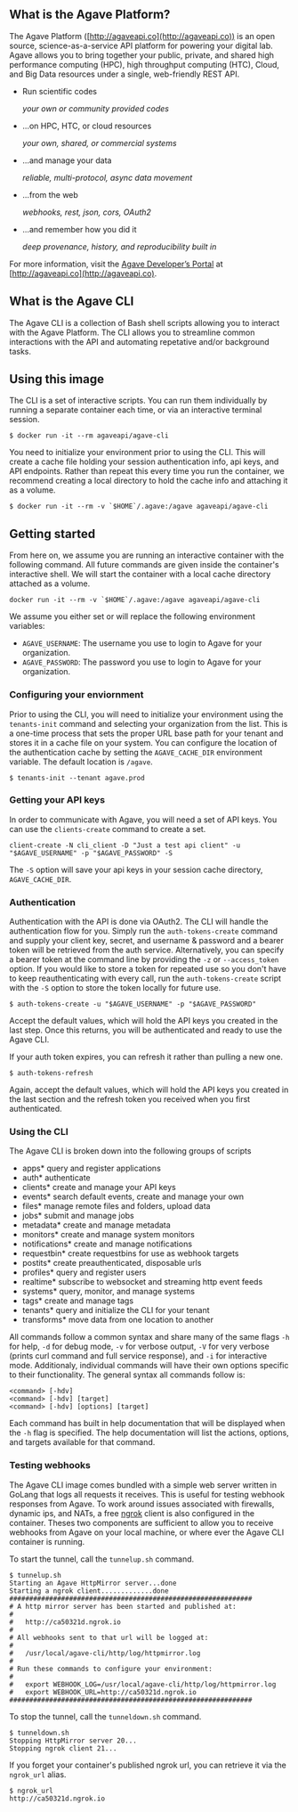 ## What is the Agave Platform?

The Agave Platform ([http://agaveapi.co](http://agaveapi.co)) is an open source, science-as-a-service API platform for powering your digital lab. Agave allows you to bring together your public, private, and shared high performance computing (HPC), high throughput computing (HTC), Cloud, and Big Data resources under a single, web-friendly REST API.

* Run scientific codes

  *your own or community provided codes*

* ...on HPC, HTC, or cloud resources

  *your own, shared, or commercial systems*

* ...and manage your data

  *reliable, multi-protocol, async data movement*

* ...from the web

  *webhooks, rest, json, cors, OAuth2*

* ...and remember how you did it

  *deep provenance, history, and reproducibility built in*

For more information, visit the [Agave Developer’s Portal](http://agaveapi.co) at [http://agaveapi.co](http://agaveapi.co).


## What is the Agave CLI

The Agave CLI is a collection of Bash shell scripts allowing you to interact with the Agave Platform. The CLI allows you to streamline common interactions with the API and automating repetative and/or background tasks.


## Using this image

The CLI is a set of interactive scripts. You can run them individually by running a separate container each time, or via an interactive terminal session.

```
$ docker run -it --rm agaveapi/agave-cli
```  
  
You need to initialize your environment prior to using the CLI. This will create a cache file holding your session authentication info, api keys, and API endpoints. Rather than repeat this every time you run the container, we recommend creating a local directory to hold the cache info and attaching it as a volume.

```
$ docker run -it --rm -v `$HOME`/.agave:/agave agaveapi/agave-cli  
```    
  
## Getting started

From here on, we assume you are running an interactive container with the following command. All future commands are given inside the container's interactive shell. We will start the container with a local cache directory attached as a volume.

```
docker run -it --rm -v `$HOME`/.agave:/agave agaveapi/agave-cli  
```  
  
We assume you either set or will replace the following environment variables:  

* `AGAVE_USERNAME`: The username you use to login to Agave for your organization.  
* `AGAVE_PASSWORD`: The password you use to login to Agave for your organization.  


### Configuring your enviornment

Prior to using the CLI, you will need to initialize your environment using the `tenants-init` command and selecting your organization from the list. This is a one-time process that sets the proper URL base path for your tenant and stores it in a cache file on your system. You can configure the location of the authentication cache by setting the `AGAVE_CACHE_DIR` environment variable. The default location is `/agave`.  
  
```
$ tenants-init --tenant agave.prod  
```  
  
### Getting your API keys

In order to communicate with Agave, you will need a set of API keys. You can use the `clients-create` command to create a set.  

```
client-create -N cli_client -D "Just a test api client" -u "$AGAVE_USERNAME" -p "$AGAVE_PASSWORD" -S  
```  
  
The `-S` option will save your api keys in your session cache directory, `AGAVE_CACHE_DIR`.  


### Authentication

Authentication with the API is done via OAuth2. The CLI will handle the authentication flow for you. Simply run the `auth-tokens-create` command and supply your client key, secret, and username & password and a bearer token will be retrieved from the auth service. Alternatively, you can specify a bearer token at the command line by providing the `-z` or `--access_token` option. If you would like to store a token for repeated use so you don't have to keep reauthenticating with every call, run the `auth-tokens-create` script with the `-S` option to store the token locally for future use.  

```
$ auth-tokens-create -u "$AGAVE_USERNAME" -p "$AGAVE_PASSWORD"  
```  
  
Accept the default values, which will hold the API keys you created in the last step. Once this returns, you will be authenticated and ready to use the Agave CLI.

If your auth token expires, you can refresh it rather than pulling a new one.  

```
$ auth-tokens-refresh  
```  
  
Again, accept the default values, which will hold the API keys you created in the last section and the refresh token you received when you first authenticated.

### Using the CLI

The Agave CLI is broken down into the following groups of scripts

  - apps*           query and register applications
  - auth*           authenticate
  - clients*        create and manage your API keys
  - events*         search default events, create and manage your own
  - files*          manage remote files and folders, upload data
  - jobs*           submit and manage jobs
  - metadata*		create and manage metadata
  - monitors*		create and manage system monitors
  - notifications*  create and manage notifications
  - requestbin*     create requestbins for use as webhook targets
  - postits*        create preauthenticated, disposable urls
  - profiles*       query and register users
  - realtime*       subscribe to websocket and streaming http event feeds
  - systems*        query, monitor, and manage systems
  - tags*           create and manage tags
  - tenants*        query and initialize the CLI for your tenant
  - transforms*     move data from one location to another

All commands follow a common syntax and share many of the same flags `-h` for help, `-d` for debug mode, `-v` for verbose output, `-V` for very verbose (prints curl command and full service response), and `-i` for interactive mode. Additionaly, individual commands will have their own options specific to their functionality. The general syntax all commands follow is:  

```
<command> [-hdv]  
<command> [-hdv] [target]  
<command> [-hdv] [options] [target]  
```  
  
Each command has built in help documentation that will be displayed when the `-h` flag is specified. The help documentation will list the actions, options, and targets available for that command.  

### Testing webhooks

The Agave CLI image comes bundled with a simple web server written in GoLang that logs all requests it receives. This is useful for testing webhook responses from Agave. To work around issues associated with firewalls, dynamic ips, and NATs, a free [ngrok](https://ngrok.com/) client is also configured in the container. Theses two components are sufficient to allow you to receive webhooks from Agave on your local machine, or where ever the Agave CLI container is running. 

To start the tunnel, call the `tunnelup.sh` command.  

```
$ tunnelup.sh
Starting an Agave HttpMirror server...done
Starting a ngrok client.............done
#############################################################
# A http mirror server has been started and published at: 
#
#   http://ca50321d.ngrok.io 
#
# All webhooks sent to that url will be logged at: 
#
#   /usr/local/agave-cli/http/log/httpmirror.log 
#
# Run these commands to configure your environment: 
#
#   export WEBHOOK_LOG=/usr/local/agave-cli/http/log/httpmirror.log 
#   export WEBHOOK_URL=http://ca50321d.ngrok.io 
#############################################################
```  
  
To stop the tunnel, call the `tunneldown.sh` command.  

```
$ tunneldown.sh  
Stopping HttpMirror server 20...  
Stopping ngrok client 21...  
```  
  
If you forget your container's published ngrok url, you can retrieve it via the `ngrok_url` alias.  

```
$ ngrok_url  
http://ca50321d.ngrok.io    
```  
  